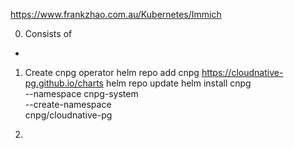 https://www.frankzhao.com.au/Kubernetes/Immich

0. Consists of
- 


1. Create cnpg operator
helm repo add cnpg https://cloudnative-pg.github.io/charts
helm repo update
helm install cnpg \
  --namespace cnpg-system \
  --create-namespace \
  cnpg/cloudnative-pg

2.